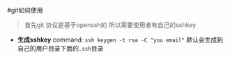 #git如何使用
>首先git 协议是基于openssh的 所以需要使用者有自己的sshkey
+ **生成sshkey**
command:
`ssh keygen -t rsa -C "you email"`
默认会生成到自己的用户目录下面的`.ssh`目录